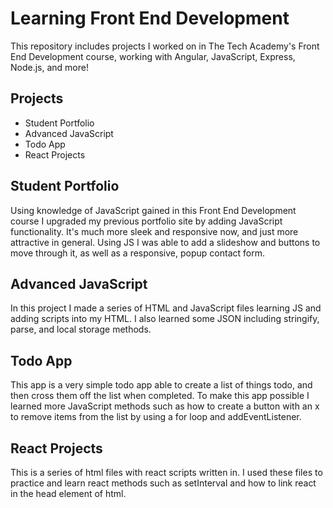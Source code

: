 # Learning Front End Development
 This repository includes projects I worked on in The Tech Academy's Front End Development course, working with Angular, JavaScript, Express, Node.js, and more!

 ## Projects
 * Student Portfolio
 * Advanced JavaScript
 * Todo App
 * React Projects

 ## Student Portfolio
 Using knowledge of JavaScript gained in this Front End Development course I upgraded my previous portfolio site by adding JavaScript functionality.  It's much more sleek and responsive now, and just more attractive in general.  Using JS I was able to add a slideshow and buttons to move through it, as well as a responsive, popup contact form.

 ## Advanced JavaScript
 In this project I made a series of HTML and JavaScript files learning JS and adding scripts into my HTML.  I also learned some JSON including stringify, parse, and local storage methods.

 ## Todo App
 This app is a very simple todo app able to create a list of things todo, and then cross them off the list when completed.  To make this app possible I learned more JavaScript methods such as how to create a button with an x to remove items from the list by using a for loop and addEventListener.

 ## React Projects
 This is a series of html files with react scripts written in.  I used these files to practice and learn react methods such as setInterval and how to link react in the head element of html.